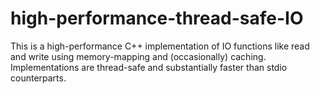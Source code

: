 # high-performance-thread-safe-IO
This is a high-performance C++ implementation of IO functions like read and write using memory-mapping and (occasionally) caching. Implementations are thread-safe and substantially faster than stdio counterparts. 
